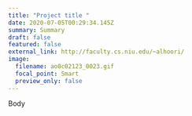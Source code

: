 ```yaml
---
title: "Project title "
date: 2020-07-05T00:29:34.145Z
summary: Summary
draft: false
featured: false
external_link: http://faculty.cs.niu.edu/~alhoori/
image:
  filename: ao0c02123_0023.gif
  focal_point: Smart
  preview_only: false
---
```

Body